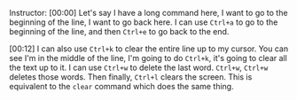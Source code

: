 Instructor: [00:00] Let's say I have a long command here, I want to go to the beginning of the line, I want to go back here. I can use `Ctrl+a` to go to the beginning of the line, and then `Ctrl+e` to go back to the end.

[00:12] I can also use `Ctrl+k` to clear the entire line up to my cursor. You can see I'm in the middle of the line, I'm going to do `Ctrl+k`, it's going to clear all the text up to it. I can use `Ctrl+w` to delete the last word. `Ctrl+w`, `Ctrl+w` deletes those words. Then finally, `Ctrl+l` clears the screen. This is equivalent to the `clear` command which does the same thing.
